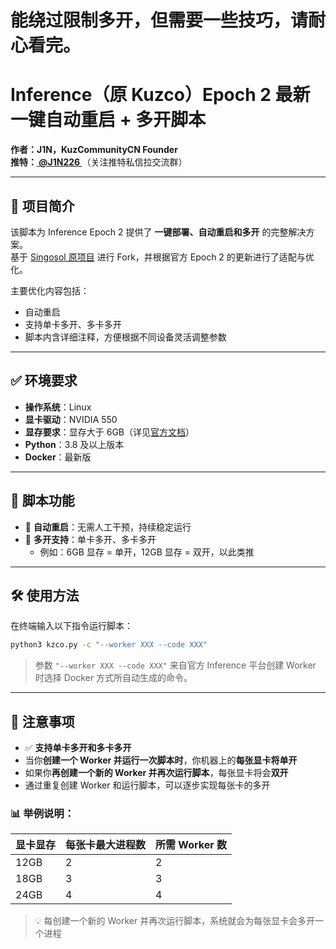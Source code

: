 # 能绕过限制多开，但需要一些技巧，请耐心看完。
# Inference（原 Kuzco）Epoch 2 最新一键自动重启 + 多开脚本

**作者：J1N，KuzCommunityCN Founder**  
**推特：[ @J1N226 ](https://twitter.com/J1N226)**（关注推特私信拉交流群）

---

## 📌 项目简介

该脚本为 Inference Epoch 2 提供了 **一键部署、自动重启和多开** 的完整解决方案。  
基于 [Singosol 原项目](https://github.com/singosol/kuzco-docker) 进行 Fork，并根据官方 Epoch 2 的更新进行了适配与优化。

主要优化内容包括：
- 自动重启
- 支持单卡多开、多卡多开
- 脚本内含详细注释，方便根据不同设备灵活调整参数

---

## ✅ 环境要求

- **操作系统**：Linux  
- **显卡驱动**：NVIDIA 550  
- **显存要求**：显存大于 6GB（详见[官方文档](https://docs.inference.supply/hardware)）  
- **Python**：3.8 及以上版本
- **Docker**：最新版

---

## 🚀 脚本功能

- 🔁 **自动重启**：无需人工干预，持续稳定运行  
- 🧩 **多开支持**：单卡多开、多卡多开 
  - 例如：6GB 显存 = 单开，12GB 显存 = 双开，以此类推

---

## 🛠️ 使用方法

在终端输入以下指令运行脚本： 

```bash
python3 kzco.py -c "--worker XXX --code XXX"
```

> 参数 `"--worker XXX --code XXX"` 来自官方 Inference 平台创建 Worker 时选择 Docker 方式所自动生成的命令。

---

## 📖 注意事项

- ✅ **支持单卡多开和多卡多开**
- 当你**创建一个 Worker 并运行一次脚本时**，你机器上的**每张显卡将单开**
- 如果你**再创建一个新的 Worker 并再次运行脚本**，每张显卡将会**双开**
- 通过重复创建 Worker 和运行脚本，可以逐步实现每张卡的多开

### 📊 举例说明：

| 显卡显存 | 每张卡最大进程数 | 所需 Worker 数 |
|----------|------------------|----------------|
| 12GB     | 2                | 2              |
| 18GB     | 3                | 3              |
| 24GB     | 4                | 4              |

> 💡 每创建一个新的 Worker 并再次运行脚本，系统就会为每张显卡会多开一个进程

